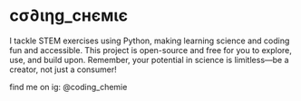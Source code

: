 # cσ∂ιηg_cнємιє
I tackle STEM exercises using Python, making learning science and coding fun and accessible. This project is open-source and free for you to explore, use, and build upon. Remember, your potential in science is limitless—be a creator, not just a consumer!


find me on ig: 
@coding_chemie
